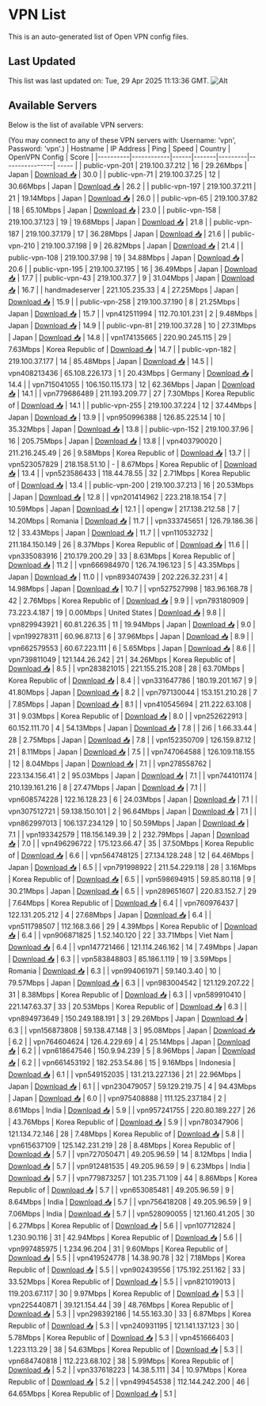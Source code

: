 # VPN List

This is an auto-generated list of Open VPN config files.

## Last Updated

This list was last updated on: Tue, 29 Apr 2025 11:13:36 GMT.
![Alt](https://repobeats.axiom.co/api/embed/186b98318ef1479477931607c1ad7d823f12451f.svg "Repobeats analytics image")

## Available Servers

Below is the list of available VPN servers:

(You may connect to any of these VPN servers with: Username: 'vpn', Password: 'vpn'.)
| Hostname | IP Address | Ping | Speed | Country | OpenVPN Config | Score |
|----------|------------|------|-------|---------|----------------| ----- |
| public-vpn-201 | 219.100.37.212 | 16 | 29.26Mbps | Japan | [Download 📥](./configs/server_0_JP.ovpn) | 30.0 |
| public-vpn-71 | 219.100.37.25 | 12 | 30.66Mbps | Japan | [Download 📥](./configs/server_1_JP.ovpn) | 26.2 |
| public-vpn-197 | 219.100.37.211 | 21 | 19.14Mbps | Japan | [Download 📥](./configs/server_2_JP.ovpn) | 26.0 |
| public-vpn-65 | 219.100.37.82 | 18 | 65.10Mbps | Japan | [Download 📥](./configs/server_3_JP.ovpn) | 23.0 |
| public-vpn-158 | 219.100.37.123 | 19 | 19.68Mbps | Japan | [Download 📥](./configs/server_4_JP.ovpn) | 21.8 |
| public-vpn-187 | 219.100.37.179 | 17 | 36.28Mbps | Japan | [Download 📥](./configs/server_5_JP.ovpn) | 21.6 |
| public-vpn-210 | 219.100.37.198 | 9 | 26.82Mbps | Japan | [Download 📥](./configs/server_6_JP.ovpn) | 21.4 |
| public-vpn-108 | 219.100.37.98 | 19 | 34.88Mbps | Japan | [Download 📥](./configs/server_7_JP.ovpn) | 20.6 |
| public-vpn-195 | 219.100.37.195 | 16 | 36.49Mbps | Japan | [Download 📥](./configs/server_8_JP.ovpn) | 17.7 |
| public-vpn-43 | 219.100.37.7 | 9 | 31.04Mbps | Japan | [Download 📥](./configs/server_9_JP.ovpn) | 16.7 |
| handmadeserver | 221.105.235.33 | 4 | 27.25Mbps | Japan | [Download 📥](./configs/server_10_JP.ovpn) | 15.9 |
| public-vpn-258 | 219.100.37.190 | 8 | 21.25Mbps | Japan | [Download 📥](./configs/server_11_JP.ovpn) | 15.7 |
| vpn412511994 | 112.70.101.231 | 2 | 9.48Mbps | Japan | [Download 📥](./configs/server_12_JP.ovpn) | 14.9 |
| public-vpn-81 | 219.100.37.28 | 10 | 27.31Mbps | Japan | [Download 📥](./configs/server_13_JP.ovpn) | 14.8 |
| vpn174135665 | 220.90.245.115 | 29 | 7.63Mbps | Korea Republic of | [Download 📥](./configs/server_14_KR.ovpn) | 14.7 |
| public-vpn-182 | 219.100.37.177 | 14 | 85.48Mbps | Japan | [Download 📥](./configs/server_15_JP.ovpn) | 14.5 |
| vpn408213436 | 65.108.226.173 | 1 | 20.43Mbps | Germany | [Download 📥](./configs/server_16_DE.ovpn) | 14.4 |
| vpn715041055 | 106.150.115.173 | 12 | 62.36Mbps | Japan | [Download 📥](./configs/server_17_JP.ovpn) | 14.1 |
| vpn779686489 | 211.193.209.77 | 27 | 7.30Mbps | Korea Republic of | [Download 📥](./configs/server_18_KR.ovpn) | 14.1 |
| public-vpn-255 | 219.100.37.224 | 12 | 37.44Mbps | Japan | [Download 📥](./configs/server_19_JP.ovpn) | 13.9 |
| vpn950996388 | 126.85.225.14 | 10 | 35.32Mbps | Japan | [Download 📥](./configs/server_20_JP.ovpn) | 13.8 |
| public-vpn-152 | 219.100.37.96 | 16 | 205.75Mbps | Japan | [Download 📥](./configs/server_21_JP.ovpn) | 13.8 |
| vpn403790020 | 211.216.245.49 | 26 | 9.58Mbps | Korea Republic of | [Download 📥](./configs/server_22_KR.ovpn) | 13.7 |
| vpn523057829 | 218.158.51.10 | - | 8.67Mbps | Korea Republic of | [Download 📥](./configs/server_23_KR.ovpn) | 13.4 |
| vpn523586433 | 118.44.78.55 | 32 | 2.71Mbps | Korea Republic of | [Download 📥](./configs/server_24_KR.ovpn) | 13.4 |
| public-vpn-200 | 219.100.37.213 | 16 | 20.53Mbps | Japan | [Download 📥](./configs/server_25_JP.ovpn) | 12.8 |
| vpn201414962 | 223.218.18.154 | 7 | 10.59Mbps | Japan | [Download 📥](./configs/server_26_JP.ovpn) | 12.1 |
| opengw | 217.138.212.58 | 7 | 14.20Mbps | Romania | [Download 📥](./configs/server_27_RO.ovpn) | 11.7 |
| vpn333745651 | 126.79.186.36 | 12 | 33.43Mbps | Japan | [Download 📥](./configs/server_28_JP.ovpn) | 11.7 |
| vpn110532732 | 211.184.150.149 | 26 | 8.37Mbps | Korea Republic of | [Download 📥](./configs/server_29_KR.ovpn) | 11.6 |
| vpn335083916 | 210.179.200.29 | 33 | 8.63Mbps | Korea Republic of | [Download 📥](./configs/server_30_KR.ovpn) | 11.2 |
| vpn666984970 | 126.74.196.123 | 5 | 43.35Mbps | Japan | [Download 📥](./configs/server_31_JP.ovpn) | 11.0 |
| vpn893407439 | 202.226.32.231 | 4 | 14.98Mbps | Japan | [Download 📥](./configs/server_32_JP.ovpn) | 10.7 |
| vpn527527998 | 183.96.168.78 | 42 | 2.76Mbps | Korea Republic of | [Download 📥](./configs/server_33_KR.ovpn) | 9.9 |
| vpn793180909 | 73.223.4.187 | 19 | 0.00Mbps | United States | [Download 📥](./configs/server_34_US.ovpn) | 9.8 |
| vpn829943921 | 60.81.226.35 | 11 | 19.94Mbps | Japan | [Download 📥](./configs/server_35_JP.ovpn) | 9.0 |
| vpn199278311 | 60.96.87.13 | 6 | 37.96Mbps | Japan | [Download 📥](./configs/server_36_JP.ovpn) | 8.9 |
| vpn662579553 | 60.67.223.111 | 6 | 5.65Mbps | Japan | [Download 📥](./configs/server_37_JP.ovpn) | 8.6 |
| vpn739811049 | 121.144.26.242 | 21 | 34.26Mbps | Korea Republic of | [Download 📥](./configs/server_38_KR.ovpn) | 8.5 |
| vpn283821015 | 221.155.215.208 | 28 | 63.70Mbps | Korea Republic of | [Download 📥](./configs/server_39_KR.ovpn) | 8.4 |
| vpn331647786 | 180.19.201.167 | 9 | 41.80Mbps | Japan | [Download 📥](./configs/server_40_JP.ovpn) | 8.2 |
| vpn797130044 | 153.151.210.28 | 7 | 7.85Mbps | Japan | [Download 📥](./configs/server_41_JP.ovpn) | 8.1 |
| vpn410545694 | 211.222.63.108 | 31 | 9.03Mbps | Korea Republic of | [Download 📥](./configs/server_42_KR.ovpn) | 8.0 |
| vpn252622913 | 60.152.111.70 | 4 | 54.13Mbps | Japan | [Download 📥](./configs/server_43_JP.ovpn) | 7.8 |
| 2i6 | 1.66.33.44 | 28 | 2.75Mbps | Japan | [Download 📥](./configs/server_44_JP.ovpn) | 7.8 |
| vpn152350709 | 126.159.87.12 | 21 | 8.11Mbps | Japan | [Download 📥](./configs/server_45_JP.ovpn) | 7.5 |
| vpn747064588 | 126.109.118.155 | 12 | 8.04Mbps | Japan | [Download 📥](./configs/server_46_JP.ovpn) | 7.1 |
| vpn278558762 | 223.134.156.41 | 2 | 95.03Mbps | Japan | [Download 📥](./configs/server_47_JP.ovpn) | 7.1 |
| vpn744101174 | 210.139.161.216 | 8 | 27.47Mbps | Japan | [Download 📥](./configs/server_48_JP.ovpn) | 7.1 |
| vpn608574228 | 122.16.128.23 | 6 | 24.03Mbps | Japan | [Download 📥](./configs/server_49_JP.ovpn) | 7.1 |
| vpn307512721 | 59.138.150.101 | 2 | 96.64Mbps | Japan | [Download 📥](./configs/server_50_JP.ovpn) | 7.1 |
| vpn862997013 | 106.137.234.129 | 10 | 50.59Mbps | Japan | [Download 📥](./configs/server_51_JP.ovpn) | 7.1 |
| vpn193342579 | 118.156.149.39 | 2 | 232.79Mbps | Japan | [Download 📥](./configs/server_52_JP.ovpn) | 7.0 |
| vpn496296722 | 175.123.66.47 | 35 | 37.50Mbps | Korea Republic of | [Download 📥](./configs/server_53_KR.ovpn) | 6.6 |
| vpn564748125 | 27.134.128.248 | 12 | 64.46Mbps | Japan | [Download 📥](./configs/server_54_JP.ovpn) | 6.5 |
| vpn791998922 | 211.54.229.118 | 28 | 3.16Mbps | Korea Republic of | [Download 📥](./configs/server_55_KR.ovpn) | 6.5 |
| vpn598694915 | 59.85.80.118 | 9 | 30.21Mbps | Japan | [Download 📥](./configs/server_56_JP.ovpn) | 6.5 |
| vpn289651607 | 220.83.152.7 | 29 | 7.64Mbps | Korea Republic of | [Download 📥](./configs/server_57_KR.ovpn) | 6.4 |
| vpn760976437 | 122.131.205.212 | 4 | 27.68Mbps | Japan | [Download 📥](./configs/server_58_JP.ovpn) | 6.4 |
| vpn511798507 | 112.168.3.66 | 29 | 4.39Mbps | Korea Republic of | [Download 📥](./configs/server_59_KR.ovpn) | 6.4 |
| vpn906871825 | 1.52.140.120 | 22 | 33.71Mbps | Viet Nam | [Download 📥](./configs/server_60_VN.ovpn) | 6.4 |
| vpn147721466 | 121.114.246.162 | 14 | 7.49Mbps | Japan | [Download 📥](./configs/server_61_JP.ovpn) | 6.3 |
| vpn583848803 | 85.186.1.119 | 19 | 3.59Mbps | Romania | [Download 📥](./configs/server_62_RO.ovpn) | 6.3 |
| vpn994061971 | 59.140.3.40 | 10 | 79.57Mbps | Japan | [Download 📥](./configs/server_63_JP.ovpn) | 6.3 |
| vpn983004542 | 121.129.207.22 | 31 | 8.38Mbps | Korea Republic of | [Download 📥](./configs/server_64_KR.ovpn) | 6.3 |
| vpn589910410 | 221.147.63.37 | 33 | 20.53Mbps | Korea Republic of | [Download 📥](./configs/server_65_KR.ovpn) | 6.3 |
| vpn894973649 | 150.249.188.191 | 3 | 29.26Mbps | Japan | [Download 📥](./configs/server_66_JP.ovpn) | 6.3 |
| vpn156873808 | 59.138.47.148 | 3 | 95.08Mbps | Japan | [Download 📥](./configs/server_67_JP.ovpn) | 6.2 |
| vpn764604624 | 126.4.229.69 | 4 | 25.14Mbps | Japan | [Download 📥](./configs/server_68_JP.ovpn) | 6.2 |
| vpn618647546 | 150.9.94.239 | 5 | 8.96Mbps | Japan | [Download 📥](./configs/server_69_JP.ovpn) | 6.2 |
| vpn661453192 | 182.253.54.86 | 15 | 9.16Mbps | Indonesia | [Download 📥](./configs/server_70_ID.ovpn) | 6.1 |
| vpn549152035 | 131.213.227.136 | 21 | 22.96Mbps | Japan | [Download 📥](./configs/server_71_JP.ovpn) | 6.1 |
| vpn230479057 | 59.129.219.75 | 4 | 94.43Mbps | Japan | [Download 📥](./configs/server_72_JP.ovpn) | 6.0 |
| vpn975408888 | 111.125.237.184 | 2 | 8.61Mbps | India | [Download 📥](./configs/server_73_IN.ovpn) | 5.9 |
| vpn957241755 | 220.80.189.227 | 26 | 43.76Mbps | Korea Republic of | [Download 📥](./configs/server_74_KR.ovpn) | 5.9 |
| vpn780347906 | 121.134.72.146 | 28 | 7.48Mbps | Korea Republic of | [Download 📥](./configs/server_75_KR.ovpn) | 5.8 |
| vpn615637109 | 125.142.231.219 | 28 | 8.48Mbps | Korea Republic of | [Download 📥](./configs/server_76_KR.ovpn) | 5.7 |
| vpn727050471 | 49.205.96.59 | 14 | 8.12Mbps | India | [Download 📥](./configs/server_77_IN.ovpn) | 5.7 |
| vpn912481535 | 49.205.96.59 | 9 | 6.23Mbps | India | [Download 📥](./configs/server_78_IN.ovpn) | 5.7 |
| vpn779873257 | 101.235.71.109 | 44 | 8.86Mbps | Korea Republic of | [Download 📥](./configs/server_79_KR.ovpn) | 5.7 |
| vpn653085481 | 49.205.96.59 | 9 | 8.64Mbps | India | [Download 📥](./configs/server_80_IN.ovpn) | 5.7 |
| vpn756418208 | 49.205.96.59 | 9 | 7.06Mbps | India | [Download 📥](./configs/server_81_IN.ovpn) | 5.7 |
| vpn528090055 | 121.160.41.205 | 30 | 6.27Mbps | Korea Republic of | [Download 📥](./configs/server_82_KR.ovpn) | 5.6 |
| vpn107712824 | 1.230.90.116 | 31 | 42.94Mbps | Korea Republic of | [Download 📥](./configs/server_83_KR.ovpn) | 5.6 |
| vpn997485975 | 1.234.96.204 | 31 | 9.60Mbps | Korea Republic of | [Download 📥](./configs/server_84_KR.ovpn) | 5.5 |
| vpn419524778 | 14.38.90.78 | 32 | 7.18Mbps | Korea Republic of | [Download 📥](./configs/server_85_KR.ovpn) | 5.5 |
| vpn902439556 | 175.192.251.162 | 33 | 33.52Mbps | Korea Republic of | [Download 📥](./configs/server_86_KR.ovpn) | 5.5 |
| vpn821019013 | 119.203.67.117 | 30 | 9.97Mbps | Korea Republic of | [Download 📥](./configs/server_87_KR.ovpn) | 5.3 |
| vpn225440871 | 39.121.154.44 | 39 | 48.76Mbps | Korea Republic of | [Download 📥](./configs/server_88_KR.ovpn) | 5.3 |
| vpn298392186 | 14.55.163.30 | 33 | 6.87Mbps | Korea Republic of | [Download 📥](./configs/server_89_KR.ovpn) | 5.3 |
| vpn240931195 | 121.141.137.123 | 30 | 5.78Mbps | Korea Republic of | [Download 📥](./configs/server_90_KR.ovpn) | 5.3 |
| vpn451666403 | 1.223.113.29 | 38 | 54.63Mbps | Korea Republic of | [Download 📥](./configs/server_91_KR.ovpn) | 5.3 |
| vpn684740818 | 112.223.68.102 | 38 | 5.99Mbps | Korea Republic of | [Download 📥](./configs/server_92_KR.ovpn) | 5.2 |
| vpn337618223 | 14.38.5.111 | 34 | 10.97Mbps | Korea Republic of | [Download 📥](./configs/server_93_KR.ovpn) | 5.2 |
| vpn499454538 | 112.144.242.200 | 46 | 64.65Mbps | Korea Republic of | [Download 📥](./configs/server_94_KR.ovpn) | 5.1 |
